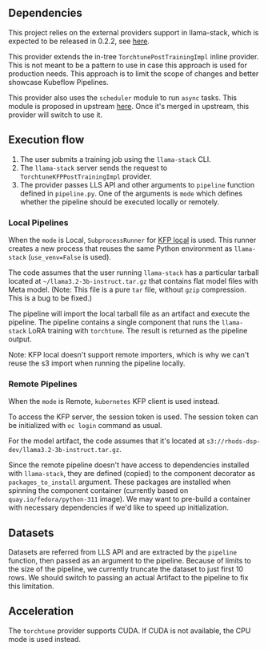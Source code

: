 ## Dependencies

This project relies on the external providers support in llama-stack, which is
expected to be released in 0.2.2, see [here](https://github.com/meta-llama/llama-stack/releases).

This provider extends the in-tree `TorchtunePostTrainingImpl` inline provider.
This is not meant to be a pattern to use in case this approach is used for
production needs. This approach is to limit the scope of changes and better
showcase Kubeflow Pipelines.

This provider also uses the `scheduler` module to run `async` tasks. This
module is proposed in upstream
[here](https://github.com/meta-llama/llama-stack/pull/1437). Once it's merged
in upstream, this provider will switch to use it.


## Execution flow

1. The user submits a training job using the `llama-stack` CLI.
2. The `llama-stack` server sends the request to `TorchtuneKFPPostTrainingImpl`
   provider.
3. The provider passes LLS API and other arguments to `pipeline` function
   defined in `pipeline.py`. One of the arguments is `mode` which defines
   whether the pipeline should be executed locally or remotely.


### Local Pipelines

When the `mode` is Local, `SubprocessRunner` for [KFP local](https://www.kubeflow.org/docs/components/pipelines/user-guides/core-functions/execute-kfp-pipelines-locally/)
is used. This runner creates a new process that reuses the same Python
environment as `llama-stack` (`use_venv=False` is used).

The code assumes that the user running `llama-stack` has a particular tarball
located at `~/llama3.2-3b-instruct.tar.gz` that contains flat model files with
Meta model. (Note: This file is a pure `tar` file, without `gzip` compression.
This is a bug to be fixed.)

The pipeline will import the local tarball file as an artifact and execute the
pipeline. The pipeline contains a single component that runs the `llama-stack`
LoRA training with `torchtune`. The result is returned as the pipeline output.

Note: KFP local doesn't support remote importers, which is why we can't reuse
the s3 import when running the pipeline locally.


### Remote Pipelines

When the `mode` is Remote, `kubernetes` KFP client is used instead.

To access the KFP server, the session token is used. The session token can be
initialized with `oc login` command as usual.

For the model artifact, the code assumes that it's located at
`s3://rhods-dsp-dev/llama3.2-3b-instruct.tar.gz`.

Since the remote pipeline doesn't have access to dependencies installed with
`llama-stack`, they are defined (copied) to the component decorator as
`packages_to_install` argument. These packages are installed when spinning the
component container (currently based on `quay.io/fedora/python-311` image). We
may want to pre-build a container with necessary dependencies if we'd like to
speed up initialization.


## Datasets

Datasets are referred from LLS API and are extracted by the `pipeline`
function, then passed as an argument to the pipeline. Because of limits to the
size of the pipeline, we currently truncate the dataset to just first 10 rows.
We should switch to passing an actual Artifact to the pipeline to fix this
limitation.


## Acceleration

The `torchtune` provider supports CUDA. If CUDA is not available, the CPU mode
is used instead.
